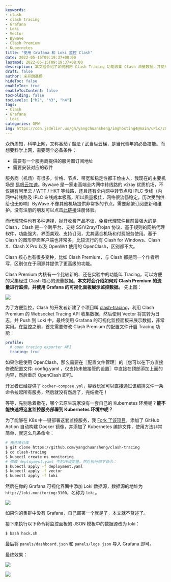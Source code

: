 ```yaml
---
keywords:
- clash
- clash tracing
- Grafana
- Loki
- Vector
- Bywave
- Clash Premium
- Kubernetes
title: "使用 Grafana 和 Loki 监控 Clash"
date: 2022-05-15T09:19:37+08:00
lastmod: 2022-05-15T09:19:37+08:00
description: 本文给介绍了如何利用 Clash Tracing 功能收集 Clash 流量数据，并使用 Vector 将其转为日志推送给 Loki，并使用 Grafana 的可视化监控面板来展示数据。
draft: false
author: 米开朗基杨
hideToc: false
enableToc: true
enableTocContent: false
tocFolding: false
tocLevels: ["h2", "h3", "h4"]
tags:
- Clash
- Grafana
- Loki
categories: GFW
img: https://cdn.jsdelivr.us/gh/yangchuansheng/imghosting4@main/uPic/2022-05-15-11-10-nOYkzx.png
---
```


众所周知，科学上网，又称番茄 / 魔法 / 武当纵云梯，是当代青年的必备技能。而想要科学上网，需要两个必备条件：

+ 需要有一个服务商提供的服务器订阅地址
+ 需要安装对应的软件

服务商（机场）有很多，价格、节点、带宽和稳定性都丰俭由人，我现在的主要机场是 [易帆云加速](https://yifancloud.online/auth/register?code=Lmsv)。Bywave 是一家走高端全内网中转线路的 v2ray 优质机场，不仅拥有阿里云 / WTT / HKT 等线路，还且还有全内网中转节点和 IPLC 专线（内网中转线路及 IPLC 专线成本极高，所以质量极佳，网络很流畅稳定，历次受到供给也无影响）ByWave 不像其他机场提供非常多的节点，需要频繁订阅更新和维护。没有注册的朋友可以点击[此链接](https://yifancloud.online/auth/register?code=Lmsv)注册体验。

而代理软件也有多种选择，抛开收费产品不谈，免费代理软件目前最强大的是 Clash，Clash 是一个跨平台、支持 SS/V2ray/Trojan 协议、基于规则的网络代理软件，功能强大、界面美观、支持订阅，尤其适合机场和付费服务使用。基于 Clash 的图形界面客户端也非常多，比较流行的有 Clash for Windows、Clash X、Clash X Pro 以及 OpenWrt 使用的 OpenClash，区别都不大。

Clash 核心也有很多变种，比如 Clash Premium，与 Clash 都是同一个作者所写，区别仅在于闭源并提供了更高级的功能。

Clash Premium 内核有一个比较新的、还在实验中的功能叫 Tracing，可以方便的采集经过 Clash 核心的流量数据。**本文将会介绍如何对 Clash Premium 的流量进行监控，并使用 Grafana 的可视化面板展示监控数据。** 先上图：

![](https://cdn.jsdelivr.us/gh/yangchuansheng/imghosting4@main/uPic/2022-05-14-21-22-08VGjd.jpeg)

为了方便监控，Clash 的开发者新建了个项目叫 [clash-tracing](https://github.com/Dreamacro/clash-tracing)，利用 Clash Premium 的 Websocket Tracing API 收集数据，然后使用 Vector 将其转为日志，并 Push 到 Loki 中，最终使用 Grafana 的可视化监控面板来展示数据，非常实用。在监控之前，首先需要修改 Clash Premium 的配置文件开启 Tracing 功能：

```yaml
profile:
  # open tracing exporter API
  tracing: true
```

如果你是使用 OpenClash，那么需要在〖配置文件管理〗的〖您可以在下方直接修改配置文件: config.yaml ，仅支持未被接管的设置〗中直接在顶部添加上面的内容，然后重启 OpenClash 即可。

开发者已经提供了 `docker-compose.yml`，容器玩家可以直接通过该编排文件一条命令拉起所有服务，然后就没有然后了，完结撒花！

等等，先别急着撒花，哪个云原生玩家没有一套自己的 Kubernetes 环境呢？**能不能快速将这套监控服务部署到 Kubernetes 环境中呢？**

为了能够在 K8s 中一键部署这套监控服务，我 [Fork 了该项目](https://github.com/yangchuansheng/clash-tracing)，添加了 GitHub Action 自动构建 Docker 镜像，并添加了 Kubernetes 编排文件，使用方法非常简单，就这么几条命令：

```bash
# 先克隆仓库
$ git clone https://github.com/yangchuansheng/clash-tracing
$ cd clash-tracing
$ kubectl create ns monitoring
# 修改 deployment.yaml 中的环境变量，然后执行如下命令：
$ kubectl apply -f deployment.yaml
$ kubectl apply -f vector
$ kubectl apply -f loki
```

然后在你的 Grafana 可视化界面中添加 Loki 数据源，数据源的地址为 `http://loki.monitoring:3100`，名称为 `loki`。

![](https://cdn.jsdelivr.us/gh/yangchuansheng/imghosting4@main/uPic/2022-05-14-21-45-5sF7Mm.png)

如果你的集群中没有 Grafana，自己部署一个就是了，本文就不赘述了。

接下来执行以下命令将监控面板的 JSON 模板中的数据源改为 loki：

```bash
$ bash hack.sh
```

最后将 `panels/dashboard.json` 和 `panels/logs.json` 导入 Grafana 即可。

最终效果：

![](https://cdn.jsdelivr.us/gh/yangchuansheng/imghosting4@main/uPic/2022-05-14-21-52-PSUG7g.jpeg)

![](https://cdn.jsdelivr.us/gh/yangchuansheng/imghosting4@main/uPic/2022-05-14-21-22-08VGjd.jpeg)